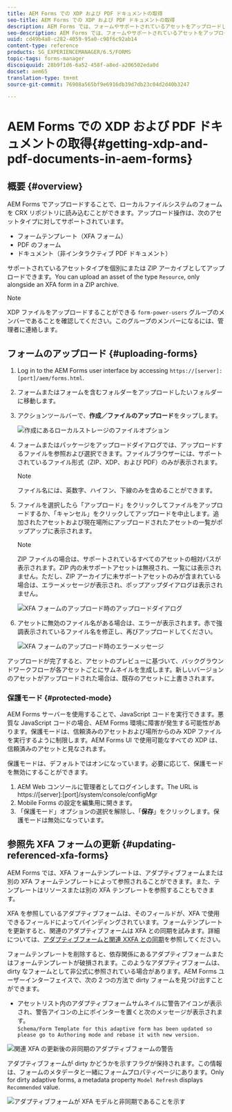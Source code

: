```yaml
---
title: AEM Forms での XDP および PDF ドキュメントの取得
seo-title: AEM Forms での XDP および PDF ドキュメントの取得
description: AEM Forms では、フォームやサポートされているアセットをアップロードし、アダプティブフォームで使用できます。複数のフォームや関連リソースを一括して ZIP としてアップロードすることもできます。
seo-description: AEM Forms では、フォームやサポートされているアセットをアップロードし、アダプティブフォームで使用できます。複数のフォームや関連リソースを一括して ZIP としてアップロードすることもできます。
uuid: cd49b4a8-c282-4059-95a0-c98f6c92ab14
content-type: reference
products: SG_EXPERIENCEMANAGER/6.5/FORMS
topic-tags: forms-manager
discoiquuid: 28b9f1d6-6a52-458f-a8ed-a206502eda0d
docset: aem65
translation-type: tm+mt
source-git-commit: 76908a565bf9e6916db39d7db23c04d2d40b3247

---
```



# AEM Forms での XDP および PDF ドキュメントの取得{#getting-xdp-and-pdf-documents-in-aem-forms}

## 概要 {#overview}

AEM Forms でアップロードすることで、ローカルファイルシステムのフォームを CRX リポジトリに読み込むことができます。アップロード操作は、次のアセットタイプに対してサポートされています。

* フォームテンプレート（XFA フォーム）
* PDF のフォーム
* ドキュメント（非インタラクティブ PDF ドキュメント）

サポートされているアセットタイプを個別にまたは ZIP アーカイブとしてアップロードできます。You can upload an asset of the type `Resource`, only alongside an XFA form in a ZIP archive.

>[!NOTE]
>
>XDP ファイルをアップロードすることができる `form-power-users` グループのメンバーであることを確認してください。このグループのメンバーになるには、管理者に連絡します。

## フォームのアップロード {#uploading-forms}

1. Log in to the AEM Forms user interface by accessing `https://[server]:[port]/aem/forms.html`.
1. フォームまたはフォームを含むフォルダーをアップロードしたいフォルダーに移動します。
1. アクションツールバーで、**作成／ファイルのアップロード**&#x200B;をタップします。

   ![作成にあるローカルストレージのファイルオプション](assets/step.png)

1. フォームまたはパッケージをアップロードダイアログでは、アップロードするファイルを参照および選択できます。ファイルブラウザーには、サポートされているファイル形式（ZIP、XDP、および PDF）のみが表示されます。

   >[!NOTE]
   >
   >ファイル名には、英数字、ハイフン、下線のみを含めることができます。

1. ファイルを選択したら「アップロード」をクリックしてファイルをアップロードするか、「キャンセル」をクリックしてアップロードを中止します。追加されたアセットおよび現在場所にアップロードされたアセットの一覧がポップアップに表示されます。

   >[!NOTE]
   >
   >ZIP ファイルの場合は、サポートされているすべてのアセットの相対パスが表示されます。ZIP 内の未サポートアセットは無視され、一覧には表示されません。ただし、ZIP アーカイブに未サポートアセットのみが含まれている場合は、エラーメッセージが表示され、ポップアップダイアログは表示されません。

   ![XFA フォームのアップロード時のアップロードダイアログ](assets/upload-scr.png)

1. アセットに無効のファイル名がある場合は、エラーが表示されます。赤で強調表示されているファイル名を修正し、再びアップロードしてください。

   ![XFA フォームのアップロード時のエラーメッセージ](assets/upload-scr-err.png)

アップロードが完了すると、アセットのプレビューに基づいて、バックグラウンドワークフローが各アセットごとにサムネイルを生成します。新しいバージョンのアセットがアップロードされた場合は、既存のアセットに上書きされます。

### 保護モード {#protected-mode}

AEM Forms サーバーを使用することで、JavaScript コードを実行できます。悪質な JavaScript コードの場合、AEM Forms 環境に障害が発生する可能性があります。保護モードは、信頼済みのアセットおよび場所からのみ XDP ファイルを実行するように制限します。AEM Forms UI で使用可能なすべての XDP は、信頼済みのアセットと見なされます。

保護モードは、デフォルトではオンになっています。必要に応じて、保護モードを無効にすることができます。

1. AEM Web コンソールに管理者としてログインします。The URL is https://[server]:[port]/system/console/configMgr
1. Mobile Forms の設定を編集用に開きます。
1. 「保護モード」オプションの選択を解除し、「**保存**」をクリックします。保護モードは無効になっています。

## 参照先 XFA フォームの更新 {#updating-referenced-xfa-forms}

AEM Forms では、XFA フォームテンプレートは、アダプティブフォームまたは別の XFA フォームテンプレートによって参照されることができます。また、テンプレートはリソースまたは別の XFA テンプレートを参照することもできます。

XFA を参照しているアダプティブフォームは、そのフィールドが、XFA で使用できるフィールドによってバインディングされています。フォームテンプレートを更新すると、関連のアダプティブフォームは XFA との同期を試みます。詳細については、[アダプティブフォームと関連 XXFA との同期](../../forms/using/synchronizing-adaptive-forms-xfa.md)を参照してください。

フォームテンプレートを削除すると、依存関係にあるアダプティブフォームまたはフォームテンプレートが破損されます。このようなアダプティブフォームは、dirty なフォームとして非公式に参照されている場合があります。AEM Forms ユーザーインターフェイスで、次の 2 つの方法で dirty フォームを見つけ出すことができます。

* アセットリスト内のアダプティブフォームサムネイルに警告アイコンが表示され、警告アイコンの上にポインターを置くと次のメッセージが表示されます。\
   `Schema/Form Template for this adaptive form has been updated so please go to Authoring mode and rebase it with new version.`

![関連 XFA の更新後の非同期のアダプティブフォームの警告](assets/dirtyaf.png)

アダプティブフォームが dirty かどうかを示すフラグが保持されます。この情報は、フォームのメタデータと一緒にフォームプロパティページにあります。Only for dirty adaptive forms, a metadata property `Model Refresh` displays `Recommended` value.

![アダプティブフォームが XFA モデルと非同期であることを示す](assets/model-refresh.png)

